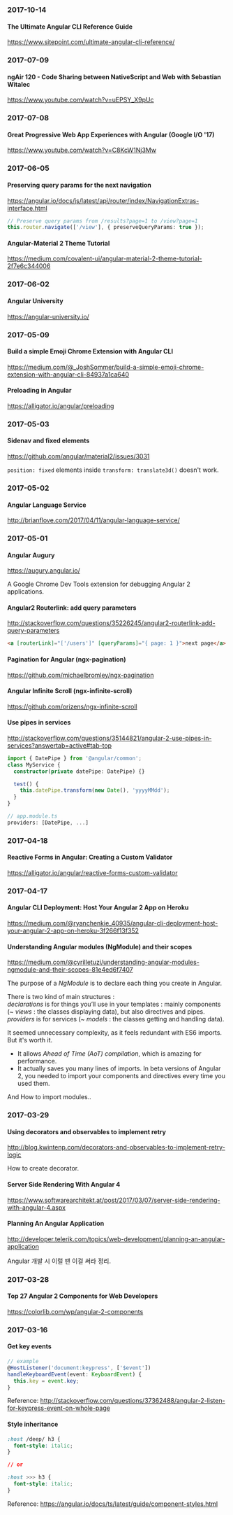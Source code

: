 ### 2017-10-14

#### The Ultimate Angular CLI Reference Guide

https://www.sitepoint.com/ultimate-angular-cli-reference/


### 2017-07-09

#### ngAir 120 - Code Sharing between NativeScript and Web with Sebastian Witalec

https://www.youtube.com/watch?v=uEPSY_X9pUc


### 2017-07-08

#### Great Progressive Web App Experiences with Angular (Google I/O '17)

https://www.youtube.com/watch?v=C8KcW1Nj3Mw


### 2017-06-05

#### Preserving query params for the next navigation

https://angular.io/docs/js/latest/api/router/index/NavigationExtras-interface.html

```typescript
// Preserve query params from /results?page=1 to /view?page=1
this.router.navigate(['/view'], { preserveQueryParams: true });
```

#### Angular-Material 2 Theme Tutorial

https://medium.com/covalent-ui/angular-material-2-theme-tutorial-2f7e6c344006


### 2017-06-02

#### Angular University

https://angular-university.io/


### 2017-05-09

#### Build a simple Emoji Chrome Extension with Angular CLI

https://medium.com/@_JoshSommer/build-a-simple-emoji-chrome-extension-with-angular-cli-84937a1ca640

#### Preloading in Angular

https://alligator.io/angular/preloading


### 2017-05-03

#### Sidenav and fixed elements

https://github.com/angular/material2/issues/3031

`position: fixed` elements inside `transform: translate3d()` doesn't work.


### 2017-05-02

#### Angular Language Service

http://brianflove.com/2017/04/11/angular-language-service/


### 2017-05-01

#### Angular Augury

https://augury.angular.io/

A Google Chrome Dev Tools extension for debugging Angular 2 applications.

#### Angular2 Routerlink: add query parameters

http://stackoverflow.com/questions/35226245/angular2-routerlink-add-query-parameters

```html
<a [routerLink]="['/users']" [queryParams]="{ page: 1 }">next page</a>
```

#### Pagination for Angular (ngx-pagination)

https://github.com/michaelbromley/ngx-pagination

#### Angular Infinite Scroll (ngx-infinite-scroll)

https://github.com/orizens/ngx-infinite-scroll

#### Use pipes in services

http://stackoverflow.com/questions/35144821/angular-2-use-pipes-in-services?answertab=active#tab-top

```typescript
import { DatePipe } from '@angular/common';
class MyService {
  constructor(private datePipe: DatePipe) {}

  test() {
    this.datePipe.transform(new Date(), 'yyyyMMdd');
  }
}

// app.module.ts
providers: [DatePipe, ...]
```


### 2017-04-18

#### Reactive Forms in Angular: Creating a Custom Validator

https://alligator.io/angular/reactive-forms-custom-validator


### 2017-04-17

#### Angular CLI Deployment: Host Your Angular 2 App on Heroku

https://medium.com/@ryanchenkie_40935/angular-cli-deployment-host-your-angular-2-app-on-heroku-3f266f13f352


#### Understanding Angular modules (NgModule) and their scopes

https://medium.com/@cyrilletuzi/understanding-angular-modules-ngmodule-and-their-scopes-81e4ed6f7407

The purpose of a *NgModule* is to declare each thing you create in Angular.

There is two kind of main structures :  
*declarations* is for things you’ll use in your templates : mainly components (~ *views* : the classes displaying data), but also directives and pipes.  
*providers* is for services (~ *models* : the classes getting and handling data).

It seemed unnecessary complexity, as it feels redundant with ES6 imports. But it's worth it.

* It allows *Ahead of Time (AoT) compilation*, which is amazing for performance.
* It actually saves you many lines of imports. In beta versions of Angular 2, you needed to import your components and directives every time you used them.

And How to import modules..


### 2017-03-29

#### Using decorators and observables to implement retry

http://blog.kwintenp.com/decorators-and-observables-to-implement-retry-logic

How to create decorator.

#### Server Side Rendering With Angular 4

https://www.softwarearchitekt.at/post/2017/03/07/server-side-rendering-with-angular-4.aspx

#### Planning An Angular Application

http://developer.telerik.com/topics/web-development/planning-an-angular-application

Angular 개발 시 이럴 땐 이걸 써라 정리.


### 2017-03-28

#### Top 27 Angular 2 Components for Web Developers

https://colorlib.com/wp/angular-2-components


### 2017-03-16

#### Get key events
```typescript
// example
@HostListener('document:keypress', ['$event'])
handleKeyboardEvent(event: KeyboardEvent) {
  this.key = event.key;
}
```

Reference: http://stackoverflow.com/questions/37362488/angular-2-listen-for-keypress-event-on-whole-page

#### Style inheritance

```css
:host /deep/ h3 {
  font-style: italic;
}

// or

:host >>> h3 {
  font-style: italic;
}
```

Reference: https://angular.io/docs/ts/latest/guide/component-styles.html
